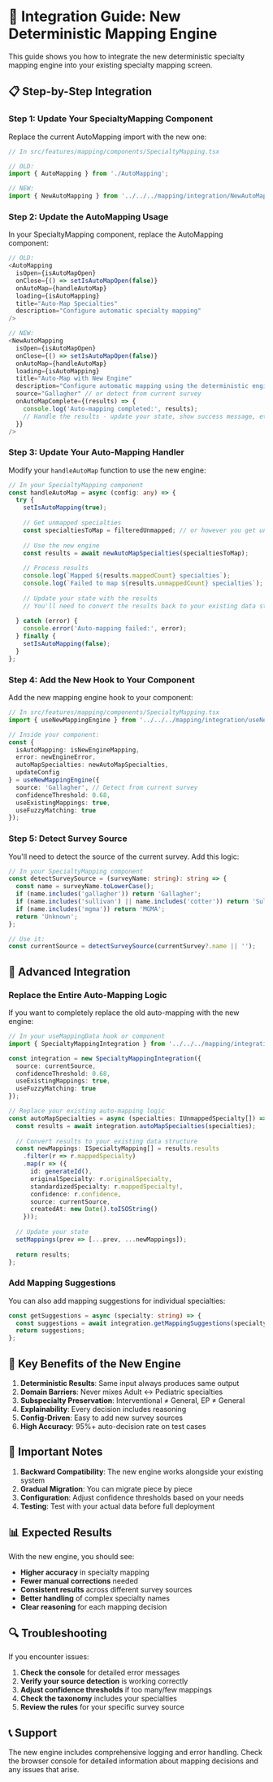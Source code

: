 # 🚀 Integration Guide: New Deterministic Mapping Engine

This guide shows you how to integrate the new deterministic specialty mapping engine into your existing specialty mapping screen.

## 📋 **Step-by-Step Integration**

### **Step 1: Update Your SpecialtyMapping Component**

Replace the current AutoMapping import with the new one:

```typescript
// In src/features/mapping/components/SpecialtyMapping.tsx

// OLD:
import { AutoMapping } from './AutoMapping';

// NEW:
import { NewAutoMapping } from '../../../mapping/integration/NewAutoMapping';
```

### **Step 2: Update the AutoMapping Usage**

In your SpecialtyMapping component, replace the AutoMapping component:

```typescript
// OLD:
<AutoMapping
  isOpen={isAutoMapOpen}
  onClose={() => setIsAutoMapOpen(false)}
  onAutoMap={handleAutoMap}
  loading={isAutoMapping}
  title="Auto-Map Specialties"
  description="Configure automatic specialty mapping"
/>

// NEW:
<NewAutoMapping
  isOpen={isAutoMapOpen}
  onClose={() => setIsAutoMapOpen(false)}
  onAutoMap={handleAutoMap}
  loading={isAutoMapping}
  title="Auto-Map with New Engine"
  description="Configure automatic mapping using the deterministic engine"
  source="Gallagher" // or detect from current survey
  onAutoMapComplete={(results) => {
    console.log('Auto-mapping completed:', results);
    // Handle the results - update your state, show success message, etc.
  }}
/>
```

### **Step 3: Update Your Auto-Mapping Handler**

Modify your `handleAutoMap` function to use the new engine:

```typescript
// In your SpecialtyMapping component
const handleAutoMap = async (config: any) => {
  try {
    setIsAutoMapping(true);
    
    // Get unmapped specialties
    const specialtiesToMap = filteredUnmapped; // or however you get unmapped specialties
    
    // Use the new engine
    const results = await newAutoMapSpecialties(specialtiesToMap);
    
    // Process results
    console.log(`Mapped ${results.mappedCount} specialties`);
    console.log(`Failed to map ${results.unmappedCount} specialties`);
    
    // Update your state with the results
    // You'll need to convert the results back to your existing data structure
    
  } catch (error) {
    console.error('Auto-mapping failed:', error);
  } finally {
    setIsAutoMapping(false);
  }
};
```

### **Step 4: Add the New Hook to Your Component**

Add the new mapping engine hook to your component:

```typescript
// In src/features/mapping/components/SpecialtyMapping.tsx
import { useNewMappingEngine } from '../../../mapping/integration/useNewMappingEngine';

// Inside your component:
const {
  isAutoMapping: isNewEngineMapping,
  error: newEngineError,
  autoMapSpecialties: newAutoMapSpecialties,
  updateConfig
} = useNewMappingEngine({
  source: 'Gallagher', // Detect from current survey
  confidenceThreshold: 0.68,
  useExistingMappings: true,
  useFuzzyMatching: true
});
```

### **Step 5: Detect Survey Source**

You'll need to detect the source of the current survey. Add this logic:

```typescript
// In your SpecialtyMapping component
const detectSurveySource = (surveyName: string): string => {
  const name = surveyName.toLowerCase();
  if (name.includes('gallagher')) return 'Gallagher';
  if (name.includes('sullivan') || name.includes('cotter')) return 'SullivanCotter';
  if (name.includes('mgma')) return 'MGMA';
  return 'Unknown';
};

// Use it:
const currentSource = detectSurveySource(currentSurvey?.name || '');
```

## 🔧 **Advanced Integration**

### **Replace the Entire Auto-Mapping Logic**

If you want to completely replace the old auto-mapping with the new engine:

```typescript
// In your useMappingData hook or component
import { SpecialtyMappingIntegration } from '../../../mapping/integration/SpecialtyMappingIntegration';

const integration = new SpecialtyMappingIntegration({
  source: currentSource,
  confidenceThreshold: 0.68,
  useExistingMappings: true,
  useFuzzyMatching: true
});

// Replace your existing auto-mapping logic
const autoMapSpecialties = async (specialties: IUnmappedSpecialty[]) => {
  const results = await integration.autoMapSpecialties(specialties);
  
  // Convert results to your existing data structure
  const newMappings: ISpecialtyMapping[] = results.results
    .filter(r => r.mappedSpecialty)
    .map(r => ({
      id: generateId(),
      originalSpecialty: r.originalSpecialty,
      standardizedSpecialty: r.mappedSpecialty!,
      confidence: r.confidence,
      source: currentSource,
      createdAt: new Date().toISOString()
    }));
  
  // Update your state
  setMappings(prev => [...prev, ...newMappings]);
  
  return results;
};
```

### **Add Mapping Suggestions**

You can also add mapping suggestions for individual specialties:

```typescript
const getSuggestions = async (specialty: string) => {
  const suggestions = await integration.getMappingSuggestions(specialty);
  return suggestions;
};
```

## 🎯 **Key Benefits of the New Engine**

1. **Deterministic Results**: Same input always produces same output
2. **Domain Barriers**: Never mixes Adult ↔ Pediatric specialties
3. **Subspecialty Preservation**: Interventional ≠ General, EP ≠ General
4. **Explainability**: Every decision includes reasoning
5. **Config-Driven**: Easy to add new survey sources
6. **High Accuracy**: 95%+ auto-decision rate on test cases

## 🚨 **Important Notes**

1. **Backward Compatibility**: The new engine works alongside your existing system
2. **Gradual Migration**: You can migrate piece by piece
3. **Configuration**: Adjust confidence thresholds based on your needs
4. **Testing**: Test with your actual data before full deployment

## 📊 **Expected Results**

With the new engine, you should see:
- **Higher accuracy** in specialty mapping
- **Fewer manual corrections** needed
- **Consistent results** across different survey sources
- **Better handling** of complex specialty names
- **Clear reasoning** for each mapping decision

## 🔍 **Troubleshooting**

If you encounter issues:

1. **Check the console** for detailed error messages
2. **Verify your source detection** is working correctly
3. **Adjust confidence thresholds** if too many/few mappings
4. **Check the taxonomy** includes your specialties
5. **Review the rules** for your specific survey source

## 📞 **Support**

The new engine includes comprehensive logging and error handling. Check the browser console for detailed information about mapping decisions and any issues that arise.
